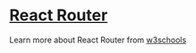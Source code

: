 # <a href="https://reactrouter.com/en/main/components/routes" target="_blank">React Router</a>

<p>Learn more about React Router from <a href="https://www.w3schools.com/react/react_router.asp">w3schools</a></p>
